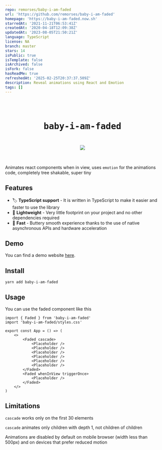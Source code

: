 ```yaml
---
repo: remorses/baby-i-am-faded
url: 'https://github.com/remorses/baby-i-am-faded'
homepage: 'https://baby-i-am-faded.now.sh'
starredAt: '2021-11-21T06:53:41Z'
createdAt: '2020-04-18T12:09:38Z'
updatedAt: '2023-08-05T21:50:21Z'
language: TypeScript
license: NA
branch: master
stars: 14
isPublic: true
isTemplate: false
isArchived: false
isFork: false
hasReadMe: true
refreshedAt: '2025-02-25T20:37:37.509Z'
description: Reveal animations using React and Emotion
tags: []
---
```


<div align="center">
    <br/>
    <br/>
    <h1><pre>baby-i-am-faded</pre></h1>
    <br/>
    <img src="https://upload.wikimedia.org/wikipedia/en/thumb/4/48/Faded_Zhu.jpg/220px-Faded_Zhu.jpg" />
    <br/>
    <br/>
    <br/>
</div>

Animates react components when in view, uses `emotion` for the animations code, completely tree shakable, super tiny

## Features

-   🏷 **TypeScript support** - It is written in TypeScript to make it easier and faster to use the library
-   🍃 **Lightweight** - Very little footprint on your project and no other dependencies required
-   🚀 **Fast** - Buttery smooth experience thanks to the use of native asynchronous APIs and hardware acceleration

## Demo

You can find a demo website [here](https://baby-i-am-faded.xmorse.now.sh).

## Install

`yarn add baby-i-am-faded`

## Usage

You can use the faded component like this

```tsx
import { Faded } from 'baby-i-am-faded'
import 'baby-i-am-faded/styles.css'

export const App = () => (
    <>
        <Faded cascade>
            <Placeholder />
            <Placeholder />
            <Placeholder />
            <Placeholder />
            <Placeholder />
            <Placeholder />
        </Faded>
        <Faded whenInView triggerOnce>
            <Placeholder />
        </Faded>
    </>
)
```

## Limitations

`cascade` works only on the first 30 elements

`cascade` animates only children with depth 1, not children of children

Animations are disabled by default on mobile browser (width less than 500px) and on devices that prefer reduced motion
